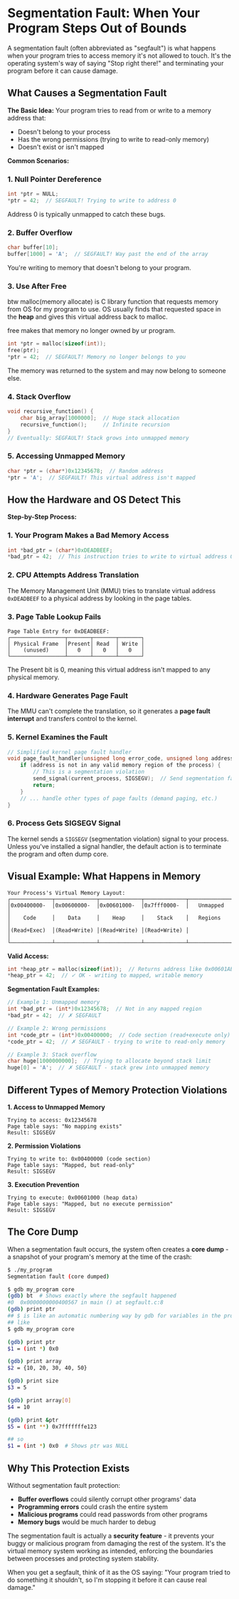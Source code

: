 # Segmentation Fault: When Your Program Steps Out of Bounds

A segmentation fault (often abbreviated as "segfault") is what happens when your program tries to access memory it's not allowed to touch. It's the operating system's way of saying "Stop right there!" and terminating your program before it can cause damage.

## What Causes a Segmentation Fault

**The Basic Idea:**
Your program tries to read from or write to a memory address that:
- Doesn't belong to your process
- Has the wrong permissions (trying to write to read-only memory)
- Doesn't exist or isn't mapped

**Common Scenarios:**

### 1. Null Pointer Dereference
```c
int *ptr = NULL;
*ptr = 42;  // SEGFAULT! Trying to write to address 0
```
Address 0 is typically unmapped to catch these bugs.

### 2. Buffer Overflow
```c
char buffer[10];
buffer[1000] = 'A';  // SEGFAULT! Way past the end of the array
```
You're writing to memory that doesn't belong to your program.

### 3. Use After Free
btw malloc(memory allocate) is C library function that requests memory from OS for my program to use. OS usually finds that requested space in
the **heap** and gives this virtual address back to malloc.

free makes that memory no longer owned by ur program.
```c
int *ptr = malloc(sizeof(int));
free(ptr);
*ptr = 42;  // SEGFAULT! Memory no longer belongs to you
```
The memory was returned to the system and may now belong to someone else.

### 4. Stack Overflow
```c
void recursive_function() {
    char big_array[1000000];  // Huge stack allocation
    recursive_function();     // Infinite recursion
}
// Eventually: SEGFAULT! Stack grows into unmapped memory
```

### 5. Accessing Unmapped Memory
```c
char *ptr = (char*)0x12345678;  // Random address
*ptr = 'A';  // SEGFAULT! This virtual address isn't mapped
```

## How the Hardware and OS Detect This

**Step-by-Step Process:**

### 1. Your Program Makes a Bad Memory Access
```c
int *bad_ptr = (char*)0xDEADBEEF;
*bad_ptr = 42;  // This instruction tries to write to virtual address 0xDEADBEEF
```

### 2. CPU Attempts Address Translation
The Memory Management Unit (MMU) tries to translate virtual address `0xDEADBEEF` to a physical address by looking in the page tables.

### 3. Page Table Lookup Fails
```
Page Table Entry for 0xDEADBEEF:
┌─────────────────┬───────┬───────┬───────┐
│ Physical Frame  │Present│ Read  │ Write │
│    (unused)     │   0   │   0   │   0   │
└─────────────────┴───────┴───────┴───────┘
```
The Present bit is 0, meaning this virtual address isn't mapped to any physical memory.

### 4. Hardware Generates Page Fault
The MMU can't complete the translation, so it generates a **page fault interrupt** and transfers control to the kernel.

### 5. Kernel Examines the Fault
```c
// Simplified kernel page fault handler
void page_fault_handler(unsigned long error_code, unsigned long address) {
    if (address is not in any valid memory region of the process) {
        // This is a segmentation violation
        send_signal(current_process, SIGSEGV);  // Send segmentation fault signal
        return;
    }
    // ... handle other types of page faults (demand paging, etc.)
}
```

### 6. Process Gets SIGSEGV Signal
The kernel sends a `SIGSEGV` (segmentation violation) signal to your process. Unless you've installed a signal handler, the default action is to terminate the program and often dump core.

## Visual Example: What Happens in Memory

```
Your Process's Virtual Memory Layout:
┌─────────────┬─────────────┬─────────────┬─────────────┬─────────────┐
│0x00400000-  │0x00600000-  │0x00601000-  │0x7fff0000-  │   Unmapped  │
│    Code     │    Data     │    Heap     │    Stack    │   Regions   │
│(Read+Exec)  │(Read+Write) │(Read+Write) │(Read+Write) │             │
└─────────────┴─────────────┴─────────────┴─────────────┴─────────────┘
```

**Valid Access:**
```c
int *heap_ptr = malloc(sizeof(int));  // Returns address like 0x00601ABC
*heap_ptr = 42;  // ✓ OK - writing to mapped, writable memory
```

**Segmentation Fault Examples:**
```c
// Example 1: Unmapped memory
int *bad_ptr = (int*)0x12345678;  // Not in any mapped region
*bad_ptr = 42;  // ✗ SEGFAULT

// Example 2: Wrong permissions  
int *code_ptr = (int*)0x00400000;  // Code section (read+execute only)
*code_ptr = 42;  // ✗ SEGFAULT - trying to write to read-only memory

// Example 3: Stack overflow
char huge[1000000000];  // Trying to allocate beyond stack limit
huge[0] = 'A';  // ✗ SEGFAULT - stack grew into unmapped memory
```

## Different Types of Memory Protection Violations

**1. Access to Unmapped Memory**
```
Trying to access: 0x12345678
Page table says: "No mapping exists"
Result: SIGSEGV
```

**2. Permission Violations**
```
Trying to write to: 0x00400000 (code section)
Page table says: "Mapped, but read-only"
Result: SIGSEGV
```

**3. Execution Prevention**
```
Trying to execute: 0x00601000 (heap data)
Page table says: "Mapped, but no execute permission"  
Result: SIGSEGV
```

## The Core Dump

When a segmentation fault occurs, the system often creates a **core dump** - a snapshot of your program's memory at the time of the crash:

```bash
$ ./my_program
Segmentation fault (core dumped)

$ gdb my_program core
(gdb) bt  # Shows exactly where the segfault happened
#0  0x0000000000400567 in main () at segfault.c:8
(gdb) print ptr
## $ is like an automatic numbering way by gdb for variables in the program
## like
$ gdb my_program core

(gdb) print ptr
$1 = (int *) 0x0

(gdb) print array
$2 = {10, 20, 30, 40, 50}

(gdb) print size  
$3 = 5

(gdb) print array[0]
$4 = 10

(gdb) print &ptr
$5 = (int **) 0x7fffffffe123

## so 
$1 = (int *) 0x0  # Shows ptr was NULL
```

## Why This Protection Exists

Without segmentation fault protection:
- **Buffer overflows** could silently corrupt other programs' data
- **Programming errors** could crash the entire system
- **Malicious programs** could read passwords from other programs
- **Memory bugs** would be much harder to debug

The segmentation fault is actually a **security feature** - it prevents your buggy or malicious program from damaging the rest of the system. It's the virtual memory system working as intended, enforcing the boundaries between processes and protecting system stability.

When you get a segfault, think of it as the OS saying: "Your program tried to do something it shouldn't, so I'm stopping it before it can cause real damage."

